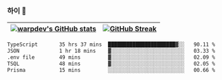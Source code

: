 
### 하이 👋
[![warpdev's GitHub stats](https://github-readme-stats.vercel.app/api?username=warpdev&show_icons=true&theme=vue-dark)](#) |[![GitHub Streak](https://github-readme-streak-stats.herokuapp.com/?user=warpdev&theme=dark)](#)
--- | --- |
<!--START_SECTION:waka-->

```txt
TypeScript       35 hrs 37 mins  ██████████████████████▓░░   90.11 %
JSON             1 hr 18 mins    ▓░░░░░░░░░░░░░░░░░░░░░░░░   03.33 %
.env file        49 mins         ▓░░░░░░░░░░░░░░░░░░░░░░░░   02.09 %
TSQL             48 mins         ▓░░░░░░░░░░░░░░░░░░░░░░░░   02.05 %
Prisma           15 mins         ░░░░░░░░░░░░░░░░░░░░░░░░░   00.66 %
```

<!--END_SECTION:waka-->

<!--
**warpdev/warpdev** is a ✨ _special_ ✨ repository because its `README.md` (this file) appears on your GitHub profile.

Here are some ideas to get you started:

- 🔭 I’m currently working on ...
- 🌱 I’m currently learning ...
- 👯 I’m looking to collaborate on ...
- 🤔 I’m looking for help with ...
- 💬 Ask me about ...
- 📫 How to reach me: ...
- 😄 Pronouns: ...
- ⚡ Fun fact: ...
-->
